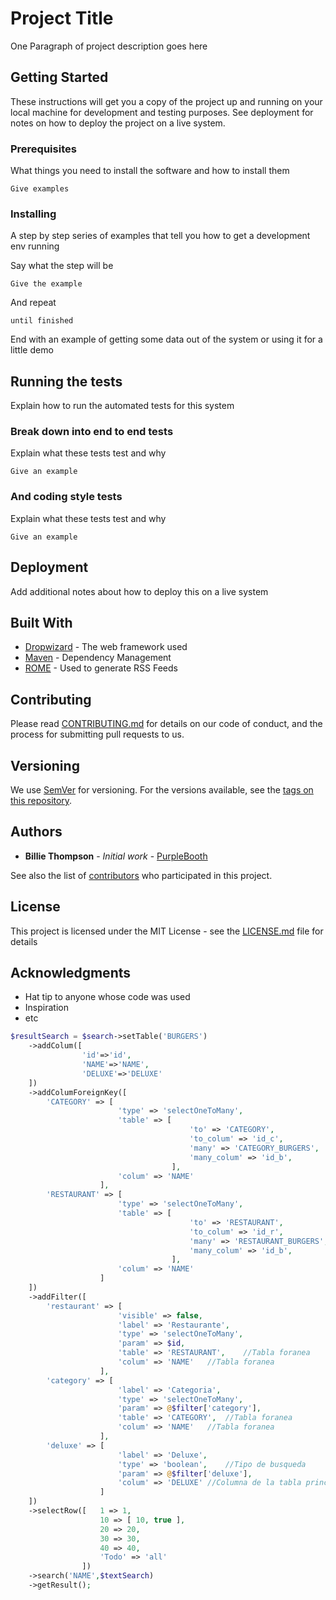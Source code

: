# Project Title

One Paragraph of project description goes here

## Getting Started

These instructions will get you a copy of the project up and running on your local machine for development and testing purposes. See deployment for notes on how to deploy the project on a live system.

### Prerequisites

What things you need to install the software and how to install them

```
Give examples
```

### Installing

A step by step series of examples that tell you how to get a development env running

Say what the step will be

```
Give the example
```

And repeat

```
until finished
```

End with an example of getting some data out of the system or using it for a little demo

## Running the tests

Explain how to run the automated tests for this system

### Break down into end to end tests

Explain what these tests test and why

```
Give an example
```

### And coding style tests

Explain what these tests test and why

```
Give an example
```

## Deployment

Add additional notes about how to deploy this on a live system

## Built With

* [Dropwizard](http://www.dropwizard.io/1.0.2/docs/) - The web framework used
* [Maven](https://maven.apache.org/) - Dependency Management
* [ROME](https://rometools.github.io/rome/) - Used to generate RSS Feeds

## Contributing

Please read [CONTRIBUTING.md](https://gist.github.com/PurpleBooth/b24679402957c63ec426) for details on our code of conduct, and the process for submitting pull requests to us.

## Versioning

We use [SemVer](http://semver.org/) for versioning. For the versions available, see the [tags on this repository](https://github.com/your/project/tags). 

## Authors

* **Billie Thompson** - *Initial work* - [PurpleBooth](https://github.com/PurpleBooth)

See also the list of [contributors](https://github.com/your/project/contributors) who participated in this project.

## License

This project is licensed under the MIT License - see the [LICENSE.md](LICENSE.md) file for details

## Acknowledgments

* Hat tip to anyone whose code was used
* Inspiration
* etc




```php
$resultSearch = $search->setTable('BURGERS')
    ->addColum([
                'id'=>'id',
                'NAME'=>'NAME',
                'DELUXE'=>'DELUXE'
    ])
    ->addColumForeignKey([
        'CATEGORY' => [
                        'type' => 'selectOneToMany',
                        'table' => [ 
                                        'to' => 'CATEGORY',
                                        'to_colum' => 'id_c',
                                        'many' => 'CATEGORY_BURGERS',
                                        'many_colum' => 'id_b',
                                    ],
                        'colum' => 'NAME'
                    ],
        'RESTAURANT' => [
                        'type' => 'selectOneToMany',
                        'table' => [ 
                                        'to' => 'RESTAURANT',
                                        'to_colum' => 'id_r',
                                        'many' => 'RESTAURANT_BURGERS',
                                        'many_colum' => 'id_b',
                                    ],
                        'colum' => 'NAME'
                    ]
    ])
    ->addFilter([
        'restaurant' => [
                        'visible' => false,
                        'label' => 'Restaurante',
                        'type' => 'selectOneToMany',
                        'param' => $id,
                        'table' => 'RESTAURANT',	//Tabla foranea
                        'colum' => 'NAME'	//Tabla foranea
                    ],
        'category' => [
                        'label' => 'Categoria',
                        'type' => 'selectOneToMany',
                        'param' => @$filter['category'],
                        'table' => 'CATEGORY',	//Tabla foranea
                        'colum' => 'NAME'	//Tabla foranea
                    ],
        'deluxe' => [
                        'label' => 'Deluxe',
                        'type' => 'boolean',	//Tipo de busqueda
                        'param' => @$filter['deluxe'],
                        'colum' => 'DELUXE'	//Columna de la tabla principal
                    ]
    ])
    ->selectRow([	1 => 1,
                    10 => [ 10, true ],
                    20 => 20,
                    30 => 30,
                    40 => 40,
                    'Todo' => 'all'
                ])
    ->search('NAME',$textSearch)
    ->getResult();
```